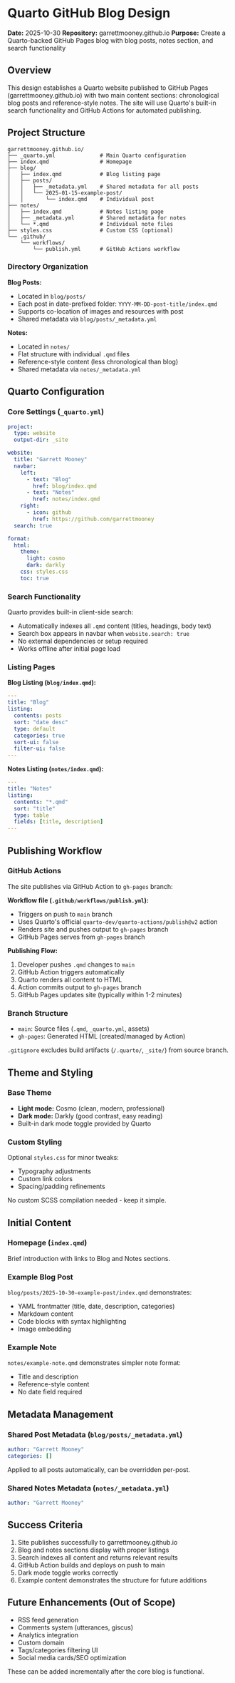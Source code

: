 # Quarto GitHub Blog Design

**Date:** 2025-10-30
**Repository:** garrettmooney.github.io
**Purpose:** Create a Quarto-backed GitHub Pages blog with blog posts, notes section, and search functionality

## Overview

This design establishes a Quarto website published to GitHub Pages (garrettmooney.github.io) with two main content sections: chronological blog posts and reference-style notes. The site will use Quarto's built-in search functionality and GitHub Actions for automated publishing.

## Project Structure

```
garrettmooney.github.io/
├── _quarto.yml              # Main Quarto configuration
├── index.qmd                # Homepage
├── blog/
│   ├── index.qmd            # Blog listing page
│   ├── posts/
│   │   ├── _metadata.yml    # Shared metadata for all posts
│   │   └── 2025-01-15-example-post/
│   │       └── index.qmd    # Individual post
├── notes/
│   ├── index.qmd            # Notes listing page
│   ├── _metadata.yml        # Shared metadata for notes
│   └── *.qmd                # Individual note files
├── styles.css               # Custom CSS (optional)
└── .github/
    └── workflows/
        └── publish.yml      # GitHub Actions workflow
```

### Directory Organization

**Blog Posts:**
- Located in `blog/posts/`
- Each post in date-prefixed folder: `YYYY-MM-DD-post-title/index.qmd`
- Supports co-location of images and resources with post
- Shared metadata via `blog/posts/_metadata.yml`

**Notes:**
- Located in `notes/`
- Flat structure with individual `.qmd` files
- Reference-style content (less chronological than blog)
- Shared metadata via `notes/_metadata.yml`

## Quarto Configuration

### Core Settings (`_quarto.yml`)

```yaml
project:
  type: website
  output-dir: _site

website:
  title: "Garrett Mooney"
  navbar:
    left:
      - text: "Blog"
        href: blog/index.qmd
      - text: "Notes"
        href: notes/index.qmd
    right:
      - icon: github
        href: https://github.com/garrettmooney
  search: true

format:
  html:
    theme:
      light: cosmo
      dark: darkly
    css: styles.css
    toc: true
```

### Search Functionality

Quarto provides built-in client-side search:
- Automatically indexes all `.qmd` content (titles, headings, body text)
- Search box appears in navbar when `website.search: true`
- No external dependencies or setup required
- Works offline after initial page load

### Listing Pages

**Blog Listing (`blog/index.qmd`):**
```yaml
---
title: "Blog"
listing:
  contents: posts
  sort: "date desc"
  type: default
  categories: true
  sort-ui: false
  filter-ui: false
---
```

**Notes Listing (`notes/index.qmd`):**
```yaml
---
title: "Notes"
listing:
  contents: "*.qmd"
  sort: "title"
  type: table
  fields: [title, description]
---
```

## Publishing Workflow

### GitHub Actions

The site publishes via GitHub Action to `gh-pages` branch:

**Workflow file (`.github/workflows/publish.yml`):**
- Triggers on push to `main` branch
- Uses Quarto's official `quarto-dev/quarto-actions/publish@v2` action
- Renders site and pushes output to `gh-pages` branch
- GitHub Pages serves from `gh-pages` branch

**Publishing Flow:**
1. Developer pushes `.qmd` changes to `main`
2. GitHub Action triggers automatically
3. Quarto renders all content to HTML
4. Action commits output to `gh-pages` branch
5. GitHub Pages updates site (typically within 1-2 minutes)

### Branch Structure

- `main`: Source files (`.qmd`, `_quarto.yml`, assets)
- `gh-pages`: Generated HTML (created/managed by Action)

`.gitignore` excludes build artifacts (`/.quarto/`, `_site/`) from source branch.

## Theme and Styling

### Base Theme

- **Light mode:** Cosmo (clean, modern, professional)
- **Dark mode:** Darkly (good contrast, easy reading)
- Built-in dark mode toggle provided by Quarto

### Custom Styling

Optional `styles.css` for minor tweaks:
- Typography adjustments
- Custom link colors
- Spacing/padding refinements

No custom SCSS compilation needed - keep it simple.

## Initial Content

### Homepage (`index.qmd`)

Brief introduction with links to Blog and Notes sections.

### Example Blog Post

`blog/posts/2025-10-30-example-post/index.qmd` demonstrates:
- YAML frontmatter (title, date, description, categories)
- Markdown content
- Code blocks with syntax highlighting
- Image embedding

### Example Note

`notes/example-note.qmd` demonstrates simpler note format:
- Title and description
- Reference-style content
- No date field required

## Metadata Management

### Shared Post Metadata (`blog/posts/_metadata.yml`)

```yaml
author: "Garrett Mooney"
categories: []
```

Applied to all posts automatically, can be overridden per-post.

### Shared Notes Metadata (`notes/_metadata.yml`)

```yaml
author: "Garrett Mooney"
```

## Success Criteria

1. Site publishes successfully to garrettmooney.github.io
2. Blog and notes sections display with proper listings
3. Search indexes all content and returns relevant results
4. GitHub Action builds and deploys on push to main
5. Dark mode toggle works correctly
6. Example content demonstrates the structure for future additions

## Future Enhancements (Out of Scope)

- RSS feed generation
- Comments system (utterances, giscus)
- Analytics integration
- Custom domain
- Tags/categories filtering UI
- Social media cards/SEO optimization

These can be added incrementally after the core blog is functional.
